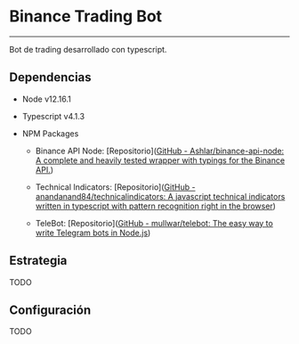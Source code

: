 # Binance Trading Bot

---------

Bot de trading desarrollado con typescript.

## 

## Dependencias

- Node v12.16.1

- Typescript v4.1.3

- NPM Packages
  
  - Binance API Node: [Repositorio]([GitHub - Ashlar/binance-api-node: A complete and heavily tested wrapper with typings for the Binance API.](https://github.com/Ashlar/binance-api-node))
  
  - Technical Indicators: [Repositorio]([GitHub - anandanand84/technicalindicators: A javascript technical indicators written in typescript with pattern recognition right in the browser](https://github.com/anandanand84/technicalindicators))
  
  - TeleBot: [Repositorio]([GitHub - mullwar/telebot: The easy way to write Telegram bots in Node.js](https://github.com/mullwar/telebot))



## Estrategia

TODO



## Configuración

TODO


